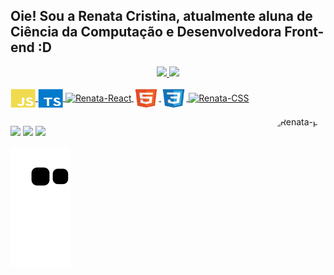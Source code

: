 ## Oie! Sou a Renata Cristina, atualmente aluna de Ciência da Computação e Desenvolvedora Front-end :D 
<div align="center">
  <a href="https://github.com/renatacgs">
  <img height="180em" src="https://github-readme-stats.vercel.app/api?username=renatacgs&show_icons=true&theme=dracula&include_all_commits=true&count_private=true"/>
  <img height="180em" src="https://github-readme-stats.vercel.app/api/top-langs/?username=renatacgs&layout=compact&langs_count=7&theme=dracula"/>
</div>
  
  <div style="display: inline_block"><br>
  <img align="center" alt="Renata-Js" height="30" width="40" src="https://raw.githubusercontent.com/devicons/devicon/master/icons/javascript/javascript-plain.svg">
  <img align="center" alt="Renata-Ts" height="30" width="40" src="https://raw.githubusercontent.com/devicons/devicon/master/icons/typescript/typescript-plain.svg">
  <img align="center" alt="Renata-React" height="30" width="40" src="https://cdn.jsdelivr.net/gh/devicons/devicon/icons/c/c-original.svg">
  <img align="center" alt="Renata-HTML" height="30" width="40" src="https://raw.githubusercontent.com/devicons/devicon/master/icons/html5/html5-original.svg">
  <img align="center" alt="Renata-CSS" height="30" width="40" src="https://raw.githubusercontent.com/devicons/devicon/master/icons/css3/css3-original.svg">
    <img align="center" alt="Renata-CSS" height="30" width="40" src="https://cdn.jsdelivr.net/gh/devicons/devicon/icons/angularjs/angularjs-original.svg" />

  <img align="right" alt="Renata-pic" height="250" style="border-radius:50px;" src=
       "https://user-images.githubusercontent.com/70415544/148627285-3fec99da-ed36-4ebe-861a-42c1248d33a5.gif">
</div>
  
  ##
 
<div> 
 
  <a href="https://instagram.com/renatacgs" target="_blank"><img src="https://img.shields.io/badge/-Instagram-%23E4405F?style=for-the-badge&logo=instagram&logoColor=white" target="_blank"></a>
  <a href = "mailto:renatacgs14@gmail.com"><img src="https://img.shields.io/badge/-Gmail-%23333?style=for-the-badge&logo=gmail&logoColor=white" target="_blank"></a>
  <a href="https://www.linkedin.com/in/renata-cristina-b15175187/" target="_blank"><img src="https://img.shields.io/badge/-LinkedIn-%230077B5?style=for-the-badge&logo=linkedin&logoColor=white" target="_blank"></a> 
 
  ![Snake animation](https://github.com/rafaballerini/rafaballerini/blob/output/github-contribution-grid-snake.svg)
 
</div>
